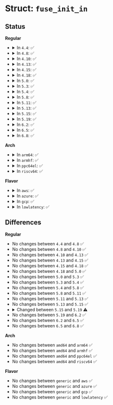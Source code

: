 # Struct: <code>fuse_init_in</code>

## Status
<b>Regular</b>
<ul>
<li>
<details>
<summary>In <code>4.4</code>: ✅</summary>

```c
struct fuse_init_in {
    uint32_t major;
    uint32_t minor;
    uint32_t max_readahead;
    uint32_t flags;
};
```
</details>
</li>
<li>
<details>
<summary>In <code>4.8</code>: ✅</summary>

```c
struct fuse_init_in {
    uint32_t major;
    uint32_t minor;
    uint32_t max_readahead;
    uint32_t flags;
};
```
</details>
</li>
<li>
<details>
<summary>In <code>4.10</code>: ✅</summary>

```c
struct fuse_init_in {
    uint32_t major;
    uint32_t minor;
    uint32_t max_readahead;
    uint32_t flags;
};
```
</details>
</li>
<li>
<details>
<summary>In <code>4.13</code>: ✅</summary>

```c
struct fuse_init_in {
    uint32_t major;
    uint32_t minor;
    uint32_t max_readahead;
    uint32_t flags;
};
```
</details>
</li>
<li>
<details>
<summary>In <code>4.15</code>: ✅</summary>

```c
struct fuse_init_in {
    uint32_t major;
    uint32_t minor;
    uint32_t max_readahead;
    uint32_t flags;
};
```
</details>
</li>
<li>
<details>
<summary>In <code>4.18</code>: ✅</summary>

```c
struct fuse_init_in {
    uint32_t major;
    uint32_t minor;
    uint32_t max_readahead;
    uint32_t flags;
};
```
</details>
</li>
<li>
<details>
<summary>In <code>5.0</code>: ✅</summary>

```c
struct fuse_init_in {
    uint32_t major;
    uint32_t minor;
    uint32_t max_readahead;
    uint32_t flags;
};
```
</details>
</li>
<li>
<details>
<summary>In <code>5.3</code>: ✅</summary>

```c
struct fuse_init_in {
    uint32_t major;
    uint32_t minor;
    uint32_t max_readahead;
    uint32_t flags;
};
```
</details>
</li>
<li>
<details>
<summary>In <code>5.4</code>: ✅</summary>

```c
struct fuse_init_in {
    uint32_t major;
    uint32_t minor;
    uint32_t max_readahead;
    uint32_t flags;
};
```
</details>
</li>
<li>
<details>
<summary>In <code>5.8</code>: ✅</summary>

```c
struct fuse_init_in {
    uint32_t major;
    uint32_t minor;
    uint32_t max_readahead;
    uint32_t flags;
};
```
</details>
</li>
<li>
<details>
<summary>In <code>5.11</code>: ✅</summary>

```c
struct fuse_init_in {
    uint32_t major;
    uint32_t minor;
    uint32_t max_readahead;
    uint32_t flags;
};
```
</details>
</li>
<li>
<details>
<summary>In <code>5.13</code>: ✅</summary>

```c
struct fuse_init_in {
    uint32_t major;
    uint32_t minor;
    uint32_t max_readahead;
    uint32_t flags;
};
```
</details>
</li>
<li>
<details>
<summary>In <code>5.15</code>: ✅</summary>

```c
struct fuse_init_in {
    uint32_t major;
    uint32_t minor;
    uint32_t max_readahead;
    uint32_t flags;
};
```
</details>
</li>
<li>
<details>
<summary>In <code>5.19</code>: ✅</summary>

```c
struct fuse_init_in {
    uint32_t major;
    uint32_t minor;
    uint32_t max_readahead;
    uint32_t flags;
    uint32_t flags2;
    uint32_t unused[11];
};
```
</details>
</li>
<li>
<details>
<summary>In <code>6.2</code>: ✅</summary>

```c
struct fuse_init_in {
    uint32_t major;
    uint32_t minor;
    uint32_t max_readahead;
    uint32_t flags;
    uint32_t flags2;
    uint32_t unused[11];
};
```
</details>
</li>
<li>
<details>
<summary>In <code>6.5</code>: ✅</summary>

```c
struct fuse_init_in {
    uint32_t major;
    uint32_t minor;
    uint32_t max_readahead;
    uint32_t flags;
    uint32_t flags2;
    uint32_t unused[11];
};
```
</details>
</li>
<li>
<details>
<summary>In <code>6.8</code>: ✅</summary>

```c
struct fuse_init_in {
    uint32_t major;
    uint32_t minor;
    uint32_t max_readahead;
    uint32_t flags;
    uint32_t flags2;
    uint32_t unused[11];
};
```
</details>
</li>
</ul>
<b>Arch</b>
<ul>
<li>
<details>
<summary>In <code>arm64</code>: ✅</summary>

```c
struct fuse_init_in {
    uint32_t major;
    uint32_t minor;
    uint32_t max_readahead;
    uint32_t flags;
};
```
</details>
</li>
<li>
<details>
<summary>In <code>armhf</code>: ✅</summary>

```c
struct fuse_init_in {
    uint32_t major;
    uint32_t minor;
    uint32_t max_readahead;
    uint32_t flags;
};
```
</details>
</li>
<li>
<details>
<summary>In <code>ppc64el</code>: ✅</summary>

```c
struct fuse_init_in {
    uint32_t major;
    uint32_t minor;
    uint32_t max_readahead;
    uint32_t flags;
};
```
</details>
</li>
<li>
<details>
<summary>In <code>riscv64</code>: ✅</summary>

```c
struct fuse_init_in {
    uint32_t major;
    uint32_t minor;
    uint32_t max_readahead;
    uint32_t flags;
};
```
</details>
</li>
</ul>
<b>Flavor</b>
<ul>
<li>
<details>
<summary>In <code>aws</code>: ✅</summary>

```c
struct fuse_init_in {
    uint32_t major;
    uint32_t minor;
    uint32_t max_readahead;
    uint32_t flags;
};
```
</details>
</li>
<li>
<details>
<summary>In <code>azure</code>: ✅</summary>

```c
struct fuse_init_in {
    uint32_t major;
    uint32_t minor;
    uint32_t max_readahead;
    uint32_t flags;
};
```
</details>
</li>
<li>
<details>
<summary>In <code>gcp</code>: ✅</summary>

```c
struct fuse_init_in {
    uint32_t major;
    uint32_t minor;
    uint32_t max_readahead;
    uint32_t flags;
};
```
</details>
</li>
<li>
<details>
<summary>In <code>lowlatency</code>: ✅</summary>

```c
struct fuse_init_in {
    uint32_t major;
    uint32_t minor;
    uint32_t max_readahead;
    uint32_t flags;
};
```
</details>
</li>
</ul>

## Differences
<b>Regular</b>
<ul>
<li>
No changes between <code>4.4</code> and <code>4.8</code> ✅
</li>
<li>
No changes between <code>4.8</code> and <code>4.10</code> ✅
</li>
<li>
No changes between <code>4.10</code> and <code>4.13</code> ✅
</li>
<li>
No changes between <code>4.13</code> and <code>4.15</code> ✅
</li>
<li>
No changes between <code>4.15</code> and <code>4.18</code> ✅
</li>
<li>
No changes between <code>4.18</code> and <code>5.0</code> ✅
</li>
<li>
No changes between <code>5.0</code> and <code>5.3</code> ✅
</li>
<li>
No changes between <code>5.3</code> and <code>5.4</code> ✅
</li>
<li>
No changes between <code>5.4</code> and <code>5.8</code> ✅
</li>
<li>
No changes between <code>5.8</code> and <code>5.11</code> ✅
</li>
<li>
No changes between <code>5.11</code> and <code>5.13</code> ✅
</li>
<li>
No changes between <code>5.13</code> and <code>5.15</code> ✅
</li>
<li>
<details>
<summary>Changed between <code>5.15</code> and <code>5.19</code> ⚠️</summary>
<ul>
<li>
<b>Field added. </b>
<code>uint32_t flags2</code>
</li>
<li>
<b>Field added. </b>
<code>uint32_t unused[11]</code>
</li>
</ul>
</details>
</li>
<li>
No changes between <code>5.19</code> and <code>6.2</code> ✅
</li>
<li>
No changes between <code>6.2</code> and <code>6.5</code> ✅
</li>
<li>
No changes between <code>6.5</code> and <code>6.8</code> ✅
</li>
</ul>
<b>Arch</b>
<ul>
<li>
No changes between <code>amd64</code> and <code>arm64</code> ✅
</li>
<li>
No changes between <code>amd64</code> and <code>armhf</code> ✅
</li>
<li>
No changes between <code>amd64</code> and <code>ppc64el</code> ✅
</li>
<li>
No changes between <code>amd64</code> and <code>riscv64</code> ✅
</li>
</ul>
<b>Flavor</b>
<ul>
<li>
No changes between <code>generic</code> and <code>aws</code> ✅
</li>
<li>
No changes between <code>generic</code> and <code>azure</code> ✅
</li>
<li>
No changes between <code>generic</code> and <code>gcp</code> ✅
</li>
<li>
No changes between <code>generic</code> and <code>lowlatency</code> ✅
</li>
</ul>
